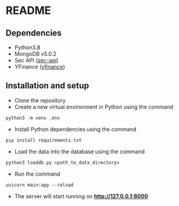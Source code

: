 # README

## Dependencies
- Python3.8
- MongoDB v5.0.2
- Sec API (<a href="https://pypi.org/project/sec-api/">sec-api</a>)
- YFinance (<a href="https://pypi.org/project/yfinance/">yfinance</a>)

## Installation and setup
- Clone the repository
- Create a new virtual environment in Python using the command
```
python3 -m venv .env
```
- Install Python dependencies using the command 
```
pip install requirements.txt
```
- Load the data into the database using the command
```
python3 loaddb.py <path_to_data_directory>
```
- Run the command
```
uvicorn main:app --reload
```
- The server will start running on **http://127.0.0.1:8000**



